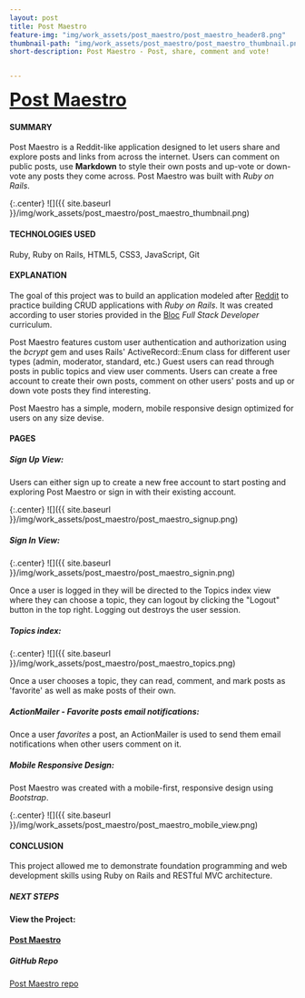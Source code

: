 ```yaml
---
layout: post
title: Post Maestro
feature-img: "img/work_assets/post_maestro/post_maestro_header8.png"
thumbnail-path: "img/work_assets/post_maestro/post_maestro_thumbnail.png"
short-description: Post Maestro - Post, share, comment and vote!


---
```

**<a href="https://postmaestro.herokuapp.com/" target="_blank" style="font-size: 2rem;">Post Maestro</a>**

#### **SUMMARY**

Post Maestro is a Reddit-like application designed to let users share and explore posts and links from across the internet. Users can comment on public posts, use **Markdown** to style their own posts and up-vote or down-vote any posts they come across. Post Maestro was built with *Ruby on Rails*.

{:.center}
![]({{ site.baseurl }}/img/work_assets/post_maestro/post_maestro_thumbnail.png)

#### **TECHNOLOGIES USED**

Ruby, Ruby on Rails, HTML5, CSS3, JavaScript, Git

#### **EXPLANATION**

The goal of this project was to build an application modeled after <a href="http://reddit.com" target="_blank">Reddit</a> to practice building CRUD applications with *Ruby on Rails*. It was created according to user stories provided in the <a href="http://bloc.io" target="_blank">Bloc</a> *Full Stack Developer* curriculum.

Post Maestro features custom user authentication and authorization using the *bcrypt* gem and uses Rails' ActiveRecord::Enum class for different user types (admin, moderator, standard, etc.) Guest users can read through posts in public topics and view user comments. Users can create a free account to create their own posts, comment on other users' posts and up or down vote posts they find interesting.

Post Maestro has a simple, modern, mobile responsive design optimized for users on any size devise.

#### **PAGES**

##### **Sign Up View:**

Users can either sign up to create a new free account to start posting and exploring Post Maestro or sign in with their existing account.

{:.center}
![]({{ site.baseurl }}/img/work_assets/post_maestro/post_maestro_signup.png)

##### **Sign In View:**

{:.center}
![]({{ site.baseurl }}/img/work_assets/post_maestro/post_maestro_signin.png)

Once a user is logged in they will be directed to the Topics index view where they can choose a topic, they can logout by clicking the "Logout" button in the top right. Logging out destroys the user session.

##### **Topics index:**


{:.center}
![]({{ site.baseurl }}/img/work_assets/post_maestro/post_maestro_topics.png)

Once a user chooses a topic, they can read, comment, and mark posts as 'favorite' as well as make posts of their own.

##### **ActionMailer - Favorite posts email notifications:**

Once a user *favorites* a post, an ActionMailer is used to send them email notifications when other users comment on it.

##### **Mobile Responsive Design:**

Post Maestro was created with a mobile-first, responsive design using *Bootstrap*.

{:.center}
![]({{ site.baseurl }}/img/work_assets/post_maestro/post_maestro_mobile_view.png)

<!-- #### **SOLUTION** -->

#### **CONCLUSION**

This project allowed me to demonstrate foundation programming and web development skills using Ruby on Rails and RESTful MVC architecture.

##### **NEXT STEPS**

#### View the Project:

**<a href="https://postmaestro.herokuapp.com/" target="_blank">Post Maestro</a>**

##### GitHub Repo
<a href="https://github.com/dmhuebner/post-maestro" target="_blank">Post Maestro repo</a>
